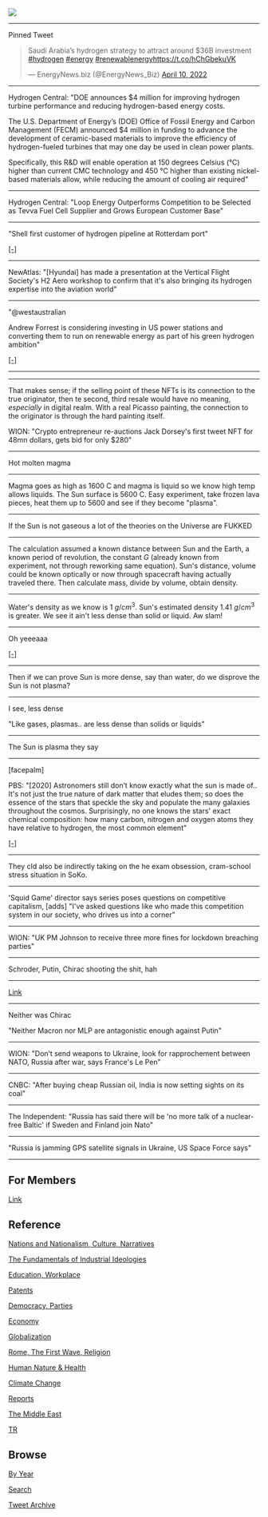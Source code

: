 <img src="https://drive.google.com/uc?export=view&id=1B2wf9R7AMH1d7Vw6e2mucLbIQ5NSjir7"/>

---

Pinned Tweet

<blockquote class="twitter-tweet"><p lang="en" dir="ltr">Saudi Arabia’s hydrogen strategy to attract around $36B investment <a href="https://twitter.com/hashtag/hydrogen?src=hash&amp;ref_src=twsrc%5Etfw">#hydrogen</a> <a href="https://twitter.com/hashtag/energy?src=hash&amp;ref_src=twsrc%5Etfw">#energy</a> <a href="https://twitter.com/hashtag/renewablenergy?src=hash&amp;ref_src=twsrc%5Etfw">#renewablenergy</a><a href="https://t.co/hChGbekuVK">https://t.co/hChGbekuVK</a></p>&mdash; EnergyNews.biz (@EnergyNews_Biz) <a href="https://twitter.com/EnergyNews_Biz/status/1513163573274501130?ref_src=twsrc%5Etfw">April 10, 2022</a></blockquote> <script async src="https://platform.twitter.com/widgets.js" charset="utf-8"></script>

---

Hydrogen Central: "DOE announces $4 million for improving hydrogen
turbine performance and reducing hydrogen-based energy costs.

The U.S. Department of Energy’s (DOE) Office of Fossil Energy and
Carbon Management (FECM) announced $4 million in funding to advance
the development of ceramic-based materials to improve the efficiency
of hydrogen-fueled turbines that may one day be used in clean power
plants.

Specifically, this R&D will enable operation at 150 degrees Celsius
(°C) higher than current CMC technology and 450 °C higher than
existing nickel-based materials allow, while reducing the amount of
cooling air required"

---

Hydrogen Central: "Loop Energy Outperforms Competition to be Selected
as Tevva Fuel Cell Supplier and Grows European Customer Base"

---

"Shell first customer of hydrogen pipeline at Rotterdam port"

[[-]](https://www.energate-messenger.com/news/221663/shell-becomes-first-customer-for-rotterdam-hydrogen-pipeline)

---

NewAtlas: "[Hyundai] has made a presentation at the Vertical Flight
Society's H2 Aero workshop to confirm that it's also bringing its
hydrogen expertise into the aviation world"

---

"@westaustralian

Andrew Forrest is considering investing in US power stations and
converting them to run on renewable energy as part of his green
hydrogen ambition"

[[-]](https://bit.ly/362QGr8)

---







---


That makes sense; if the selling point of these NFTs is its connection
to the true originator, then te second, third resale would have no
meaning, *especially* in digital realm. With a real Picasso painting,
the connection to the originator is through the hard painting itself. 

WION: "Crypto entrepreneur re-auctions Jack Dorsey's first tweet NFT
for 48mn dollars, gets bid for only $280"

---


Hot molten magma

---

Magma goes as high as 1600 C and magma is liquid so we know high temp
allows liquids. The Sun surface is 5600 C. Easy experiment, take
frozen lava pieces, heat them up to 5600 and see if they become
"plasma".

---

If the Sun is not gaseous a lot of the theories on the Universe are
FUKKED

---

The calculation assumed a known distance between Sun and the Earth, a
known period of revolution, the constant $G$ (already known from
experiment, not through reworking same equation). Sun's distance,
volume could be known optically or now through spacecraft having
actually traveled there. Then calculate mass, divide by volume, obtain
density.

---

Water's density as we know is 1 $g/cm^3$. Sun's estimated density 1.41
$g/cm^3$ is greater. We see it ain't less dense than solid or
liquid. Aw slam!

---

Oh yeeeaaa

[[-]](2022/04/sun-estimate.md)

---

Then if we can prove Sun is more dense, say than water, do we disprove
the Sun is not plasma?

---

I see, less dense

"Like gases, plasmas..  are less dense than solids or liquids"

---

The Sun is plasma they say

---

[facepalm]

PBS: "[2020] Astronomers still don’t know exactly what the sun is made
of.. It's not just the true nature of dark matter that eludes them; so
does the essence of the stars that speckle the sky and populate the
many galaxies throughout the cosmos. Surprisingly, no one knows the
stars' exact chemical composition: how many carbon, nitrogen and
oxygen atoms they have relative to hydrogen, the most common element"

[[-]](https://www.pbs.org/newshour/amp/science/astronomers-still-dont-know-exactly-what-the-sun-is-made-of)

---

They cld also be indirectly taking on the he exam obsession,
cram-school stress situation in SoKo.

---

'Squid Game' director says series poses questions on competitive
capitalism, [adds] "I've asked questions like who made this
competition system in our society, who drives us into a corner"

---

WION: "UK PM Johnson to receive three more fines for lockdown breaching parties"

---

Schroder, Putin, Chirac shooting the shit, hah

---

[Link](https://www.nbcnews.com/id/wbna8470933)

---

Neither was Chirac

"Neither Macron nor MLP are antagonistic enough against Putin"

---

WION: "Don’t send weapons to Ukraine, look for rapprochement between
NATO, Russia after war, says France's Le Pen"

---

CNBC: "After buying cheap Russian oil, India is now setting sights on its coal"

---

The Independent: "Russia has said there will be 'no more talk of a
nuclear-free Baltic' if Sweden and Finland join Nato"

---

"Russia is jamming GPS satellite signals in Ukraine, US Space Force says"

---

## For Members

[Link](https://thirdwave-members.herokuapp.com)

## Reference

[Nations and Nationalism, Culture, Narratives](/2013/02/nations-and-nationalism.md)

[The Fundamentals of Industrial Ideologies](/2011/04/fundamentals-of-industrial-ideologies.md)

[Education, Workplace](2017/09/education-workplace.md)

[Patents](/2018/09/patents.md)

[Democracy, Parties](/2016/11/democracy.md)

[Economy](/2018/05/economy.md)

[Globalization](/2018/09/globalization.md)

[Rome, The First Wave, Religion](/2017/12/rome.md)

[Human Nature & Health](/2020/07/human-nature.md)

[Climate Change](/2018/12/climate.md)

[Reports](/2019/05/reports.md)

[The Middle East](/2019/07/middleeast.md)

[TR](../tr)

## Browse

[By Year](years.md)

[Search](search.html)

[Tweet Archive](/tweets/README.md)


